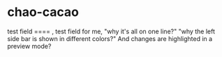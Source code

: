 # chao-cacao
test field ====
, test field for me, 
"why it's all on one line?"
"why the left side bar is shown in different colors?"
And changes are highlighted in a preview mode?
